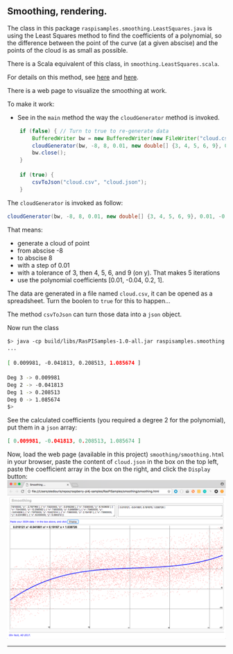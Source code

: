 ## Smoothing, rendering.
The class in this package `raspisamples.smoothing.LeastSquares.java` is using the Least Squares method to find the coefficients of a polynomial, so the difference between
the point of the curve (at a given abscise) and the points of the cloud is as small as possible.

There is a Scala equivalent of this class, in `smoothing.LeastSquares.scala`.

For details on this method, see [here](http://www.efunda.com/math/leastsquares/leastsquares.cfm) and [here](http://www.lediouris.net/original/sailing/PolarCO2/index.html).

There is a web page to visualize the smoothing at work.

To make it work:

* See in the `main` method the way the `cloudGenerator` method is invoked.

```java
	if (false) { // Turn to true to re-generate data
		BufferedWriter bw = new BufferedWriter(new FileWriter("cloud.csv"));
		cloudGenerator(bw, -8, 8, 0.01, new double[] {3, 4, 5, 6, 9}, 0.01, -0.04, 0.2, 1);
		bw.close();
	}

	if (true) {
		csvToJson("cloud.csv", "cloud.json");
	}
```

The `cloudGenerator` is invoked as follow:
```java
cloudGenerator(bw, -8, 8, 0.01, new double[] {3, 4, 5, 6, 9}, 0.01, -0.04, 0.2, 1);
```
That means:

* generate a cloud of point
* from abscise -8
* to abscise 8
* with a step of 0.01
* with a tolerance of 3, then 4, 5, 6, and 9 (on y). That makes 5 iterations
* use the polynomial coefficients [0.01, -0.04, 0.2, 1].

The data are generated in a file named `cloud.csv`, it can be opened as a spreadsheet.
Turn the boolen to `true` for this to happen...

The method `csvToJson` can turn those data into a `json` object.

Now run the class
```bash
$> java -cp build/libs/RasPISamples-1.0-all.jar raspisamples.smoothing.LeastSquares
...

[ 0.009981, -0.041813, 0.208513, 1.085674 ]

Deg 3 -> 0.009981
Deg 2 -> -0.041813
Deg 1 -> 0.208513
Deg 0 -> 1.085674
$>
```

See the calculated coefficients (you required a degree 2 for the polynomial), put them in a `json` array:
```json
[ 0.009981, -0.041813, 0.208513, 1.085674 ]
```
Now, load the web page (available in this project) `smoothing/smoothing.html` in your browser,
paste the content of `cloud.json` in the box on the top left, paste the coefficient array in the box on the right,
and click the `Display` button:
![Smoothing](../../../../smoothing.png)

---
